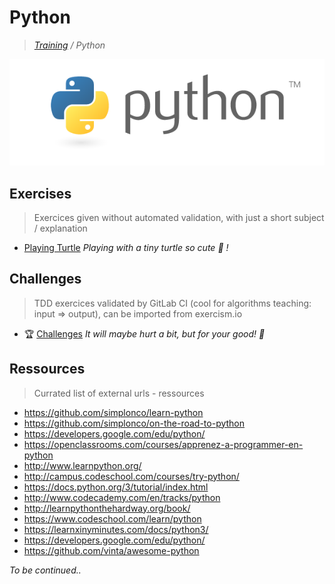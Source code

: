 # Python

>_[Training](https://github.com/simplonco/training) / Python_

![Python](python.png)

## Exercises

> Exercices given without automated validation, with just a short subject / explanation

* [Playing Turtle](https://github.com/simplonco/python-playing-turtle) _Playing with a tiny turtle so cute :turtle: !_

## Challenges

> TDD exercices validated by GitLab CI (cool for algorithms teaching: input => output), can be imported from exercism.io

* :trophy: [Challenges](https://github.com/simplonco/python-challenges) _It will maybe hurt a bit, but for your good! :cactus:_

## Ressources

> Currated list of external urls - ressources

* https://github.com/simplonco/learn-python
* https://github.com/simplonco/on-the-road-to-python
* https://developers.google.com/edu/python/
* https://openclassrooms.com/courses/apprenez-a-programmer-en-python
* http://www.learnpython.org/
* http://campus.codeschool.com/courses/try-python/
* https://docs.python.org/3/tutorial/index.html
* http://www.codecademy.com/en/tracks/python
* http://learnpythonthehardway.org/book/
* https://www.codeschool.com/learn/python
* https://learnxinyminutes.com/docs/python3/
* https://developers.google.com/edu/python/
* https://github.com/vinta/awesome-python


_To be continued.._

